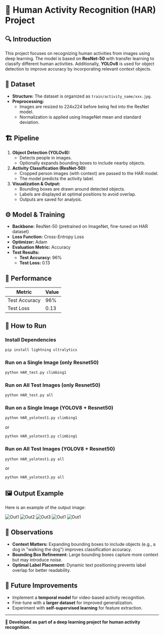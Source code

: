 # 📌 Human Activity Recognition (HAR) Project

## 🔍 Introduction
This project focuses on recognizing human activities from images using deep learning. The model is based on **ResNet-50** with transfer learning to classify different human activities. Additionally, **YOLOv8** is used for object detection to improve accuracy by incorporating relevant context objects.

## 📂 Dataset
- **Structure:** The dataset is organized as `train/activity_name/xxx.jpg`.
- **Preprocessing:**
  - Images are resized to 224x224 before being fed into the ResNet model.
  - Normalization is applied using ImageNet mean and standard deviation.
  
## 🏗️ Pipeline
1. **Object Detection (YOLOv8):**
   - Detects people in images.
   - Optionally expands bounding boxes to include nearby objects.
2. **Activity Classification (ResNet-50):**
   - Cropped person images (with context) are passed to the HAR model.
   - The model predicts the activity label.
3. **Visualization & Output:**
   - Bounding boxes are drawn around detected objects.
   - Labels are displayed at optimal positions to avoid overlap.
   - Outputs are saved for analysis.

## ⚙️ Model & Training
- **Backbone:** ResNet-50 (pretrained on ImageNet, fine-tuned on HAR dataset)
- **Loss Function:** Cross-Entropy Loss
- **Optimizer:** Adam
- **Evaluation Metric:** Accuracy
- **Test Results:**
  - **Test Accuracy:** 96%
  - **Test Loss:** 0.13

## 📌 Performance
| Metric  | Value  |
|---------|--------|
| Test Accuracy | 96% |
| Test Loss | 0.13 |

## 🚀 How to Run
### Install Dependencies
```bash
pip install lightning ultralytics
```
### Run on a Single Image (only Resnet50)
```bash
python HAR_test.py climbing1
```
### Run on All Test Images (only Resnet50)
```bash
python HAR_test.py all
```
### Run on a Single Image (YOLOV8 + Resnet50)
```bash
python HAR_yolotest1.py climbing1
```
or 
```bash
python HAR_yolotest3.py climbing1
```
### Run on All Test Images (YOLOV8 + Resnet50)
```bash
python HAR_yolotest1.py all
```
or 
```bash
python HAR_yolotest3.py all
```

## 🖼️ Output Example
Here is an example of the output image:

![Out1](Output/output_climbing1.jpg)
![Out2](Output/output_multi1.jpg)
![Out3](Output1/output_walking_dog1.jpg)
![Out1](Output2/output_walking_dog1.jpg)
![Out1](Output2/output_multi1.jpg)

## 🔬 Observations
- **Context Matters:** Expanding bounding boxes to include objects (e.g., a dog in "walking the dog") improves classification accuracy.
- **Bounding Box Refinement:** Large bounding boxes capture more context but may introduce noise.
- **Optimal Label Placement:** Dynamic text positioning prevents label overlap for better readability.

## 🔮 Future Improvements
- Implement a **temporal model** for video-based activity recognition.
- Fine-tune with a **larger dataset** for improved generalization.
- Experiment with **self-supervised learning** for feature extraction.

---
📌 **Developed as part of a deep learning project for human activity recognition.**

